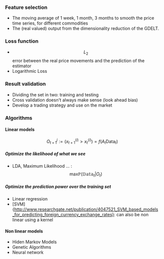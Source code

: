 
### Feature selection
- The moving average of 1 week, 1 month, 3 months to smooth the price time series, for different commodities
- The (real valued) output from the dimensionality reduction of the GDELT.

### Loss function
- $$L_2$$ error between the real price movements and the prediction of the estimator
- Logarithmic Loss

### Result validation
- Dividing the set in two: training and testing
- Cross validation doesn't always make sense (look ahead bias)
- Develop a trading strategy and use on the market

### Algorithms 

#### Linear models
$$O^j_{t+1} := (x_{t+1}^{(i)} > x_t^{(i)}) = f(A_t \text{Data}_t) $$

##### Optimize the likelihood of what we see

- LDA, Maximum Likelihood ... :  $$\text{max} \mathbb{P} (\mathbb{Data}_t | O_t)$$

##### Optimize the prediction power over the training set
- Linear regression
- [SVM]{http://www.researchgate.net/publication/4047521_SVM_based_models_for_predicting_foreign_currency_exchange_rates}: can also be non linear using a kernel 

#### Non linear models
- Hiden Markov Models
- Genetic Algorithms
- Neural network
